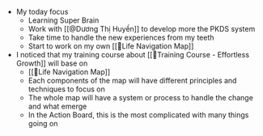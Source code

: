 - My today focus
    - Learning Super Brain
    - Work with [[@Dương Thị Huyền]] to develop more the PKDS system
    - Take time to handle the new experiences from my teeth
    - Start to work on my own [[🌱Life Navigation Map]]
- I noticed that my training course about [[🌱Training Course - Effortless Growth]] will base on
    - [[🌱Life Navigation Map]]
    - Each components of the map will have different principles and techniques to focus on
    - The whole map will have a system or process to handle the change and what emerge
    - In the Action Board, this is the most complicated with many things going on

